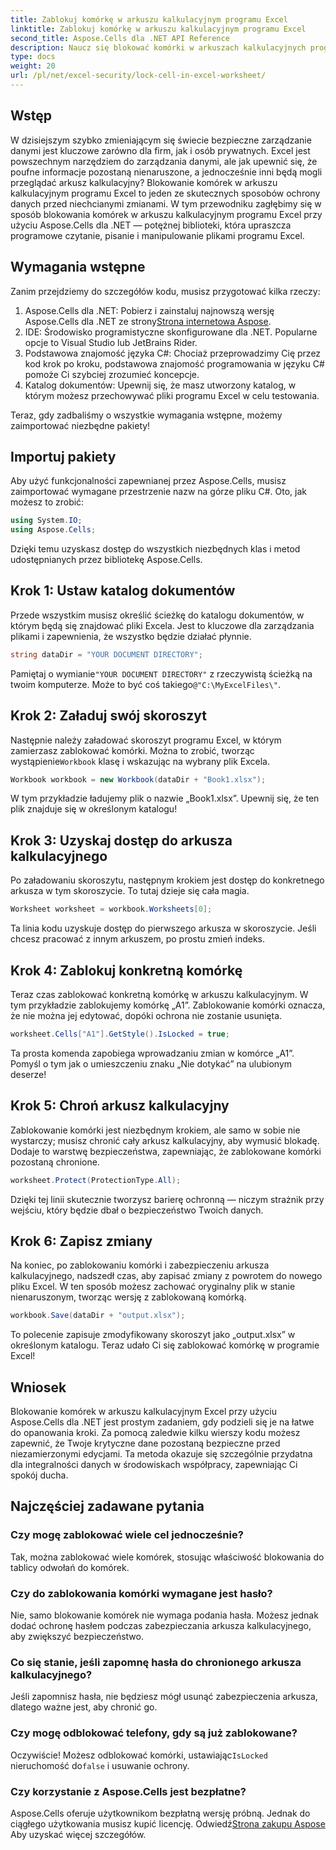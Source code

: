 ```yaml
---
title: Zablokuj komórkę w arkuszu kalkulacyjnym programu Excel
linktitle: Zablokuj komórkę w arkuszu kalkulacyjnym programu Excel
second_title: Aspose.Cells dla .NET API Reference
description: Naucz się blokować komórki w arkuszach kalkulacyjnych programu Excel za pomocą Aspose.Cells dla .NET. Łatwy samouczek krok po kroku dotyczący bezpiecznego zarządzania danymi.
type: docs
weight: 20
url: /pl/net/excel-security/lock-cell-in-excel-worksheet/
---
```

## Wstęp

W dzisiejszym szybko zmieniającym się świecie bezpieczne zarządzanie danymi jest kluczowe zarówno dla firm, jak i osób prywatnych. Excel jest powszechnym narzędziem do zarządzania danymi, ale jak upewnić się, że poufne informacje pozostaną nienaruszone, a jednocześnie inni będą mogli przeglądać arkusz kalkulacyjny? Blokowanie komórek w arkuszu kalkulacyjnym programu Excel to jeden ze skutecznych sposobów ochrony danych przed niechcianymi zmianami. W tym przewodniku zagłębimy się w sposób blokowania komórek w arkuszu kalkulacyjnym programu Excel przy użyciu Aspose.Cells dla .NET — potężnej biblioteki, która upraszcza programowe czytanie, pisanie i manipulowanie plikami programu Excel.

## Wymagania wstępne

Zanim przejdziemy do szczegółów kodu, musisz przygotować kilka rzeczy:

1. Aspose.Cells dla .NET: Pobierz i zainstaluj najnowszą wersję Aspose.Cells dla .NET ze strony[Strona internetowa Aspose](https://releases.aspose.com/cells/net/).
2. IDE: Środowisko programistyczne skonfigurowane dla .NET. Popularne opcje to Visual Studio lub JetBrains Rider.
3. Podstawowa znajomość języka C#: Chociaż przeprowadzimy Cię przez kod krok po kroku, podstawowa znajomość programowania w języku C# pomoże Ci szybciej zrozumieć koncepcje.
4. Katalog dokumentów: Upewnij się, że masz utworzony katalog, w którym możesz przechowywać pliki programu Excel w celu testowania.

Teraz, gdy zadbaliśmy o wszystkie wymagania wstępne, możemy zaimportować niezbędne pakiety!

## Importuj pakiety

Aby użyć funkcjonalności zapewnianej przez Aspose.Cells, musisz zaimportować wymagane przestrzenie nazw na górze pliku C#. Oto, jak możesz to zrobić:

```csharp
using System.IO;
using Aspose.Cells;
```

Dzięki temu uzyskasz dostęp do wszystkich niezbędnych klas i metod udostępnianych przez bibliotekę Aspose.Cells.

## Krok 1: Ustaw katalog dokumentów

Przede wszystkim musisz określić ścieżkę do katalogu dokumentów, w którym będą się znajdować pliki Excela. Jest to kluczowe dla zarządzania plikami i zapewnienia, że wszystko będzie działać płynnie. 

```csharp
string dataDir = "YOUR DOCUMENT DIRECTORY";
```

 Pamiętaj o wymianie`"YOUR DOCUMENT DIRECTORY"` z rzeczywistą ścieżką na twoim komputerze. Może to być coś takiego`@"C:\MyExcelFiles\"`.

## Krok 2: Załaduj swój skoroszyt

 Następnie należy załadować skoroszyt programu Excel, w którym zamierzasz zablokować komórki. Można to zrobić, tworząc wystąpienie`Workbook` klasę i wskazując na wybrany plik Excela.

```csharp
Workbook workbook = new Workbook(dataDir + "Book1.xlsx");
```

W tym przykładzie ładujemy plik o nazwie „Book1.xlsx”. Upewnij się, że ten plik znajduje się w określonym katalogu!

## Krok 3: Uzyskaj dostęp do arkusza kalkulacyjnego

Po załadowaniu skoroszytu, następnym krokiem jest dostęp do konkretnego arkusza w tym skoroszycie. To tutaj dzieje się cała magia. 

```csharp
Worksheet worksheet = workbook.Worksheets[0];
```

Ta linia kodu uzyskuje dostęp do pierwszego arkusza w skoroszycie. Jeśli chcesz pracować z innym arkuszem, po prostu zmień indeks.

## Krok 4: Zablokuj konkretną komórkę 

Teraz czas zablokować konkretną komórkę w arkuszu kalkulacyjnym. W tym przykładzie zablokujemy komórkę „A1”. Zablokowanie komórki oznacza, że nie można jej edytować, dopóki ochrona nie zostanie usunięta.

```csharp
worksheet.Cells["A1"].GetStyle().IsLocked = true;
```

Ta prosta komenda zapobiega wprowadzaniu zmian w komórce „A1”. Pomyśl o tym jak o umieszczeniu znaku „Nie dotykać” na ulubionym deserze!

## Krok 5: Chroń arkusz kalkulacyjny

Zablokowanie komórki jest niezbędnym krokiem, ale samo w sobie nie wystarczy; musisz chronić cały arkusz kalkulacyjny, aby wymusić blokadę. Dodaje to warstwę bezpieczeństwa, zapewniając, że zablokowane komórki pozostaną chronione.

```csharp
worksheet.Protect(ProtectionType.All);
```

Dzięki tej linii skutecznie tworzysz barierę ochronną — niczym strażnik przy wejściu, który będzie dbał o bezpieczeństwo Twoich danych.

## Krok 6: Zapisz zmiany

Na koniec, po zablokowaniu komórki i zabezpieczeniu arkusza kalkulacyjnego, nadszedł czas, aby zapisać zmiany z powrotem do nowego pliku Excel. W ten sposób możesz zachować oryginalny plik w stanie nienaruszonym, tworząc wersję z zablokowaną komórką.

```csharp
workbook.Save(dataDir + "output.xlsx");
```

To polecenie zapisuje zmodyfikowany skoroszyt jako „output.xlsx” w określonym katalogu. Teraz udało Ci się zablokować komórkę w programie Excel!

## Wniosek

Blokowanie komórek w arkuszu kalkulacyjnym Excel przy użyciu Aspose.Cells dla .NET jest prostym zadaniem, gdy podzieli się je na łatwe do opanowania kroki. Za pomocą zaledwie kilku wierszy kodu możesz zapewnić, że Twoje krytyczne dane pozostaną bezpieczne przed niezamierzonymi edycjami. Ta metoda okazuje się szczególnie przydatna dla integralności danych w środowiskach współpracy, zapewniając Ci spokój ducha.

## Najczęściej zadawane pytania

### Czy mogę zablokować wiele cel jednocześnie?
Tak, można zablokować wiele komórek, stosując właściwość blokowania do tablicy odwołań do komórek.

### Czy do zablokowania komórki wymagane jest hasło?
Nie, samo blokowanie komórek nie wymaga podania hasła. Możesz jednak dodać ochronę hasłem podczas zabezpieczania arkusza kalkulacyjnego, aby zwiększyć bezpieczeństwo.

### Co się stanie, jeśli zapomnę hasła do chronionego arkusza kalkulacyjnego?
Jeśli zapomnisz hasła, nie będziesz mógł usunąć zabezpieczenia arkusza, dlatego ważne jest, aby chronić go.

### Czy mogę odblokować telefony, gdy są już zablokowane?
 Oczywiście! Możesz odblokować komórki, ustawiając`IsLocked` nieruchomość do`false` i usuwanie ochrony.

### Czy korzystanie z Aspose.Cells jest bezpłatne?
 Aspose.Cells oferuje użytkownikom bezpłatną wersję próbną. Jednak do ciągłego użytkowania musisz kupić licencję. Odwiedź[Strona zakupu Aspose](https://purchase.aspose.com/buy) Aby uzyskać więcej szczegółów.
